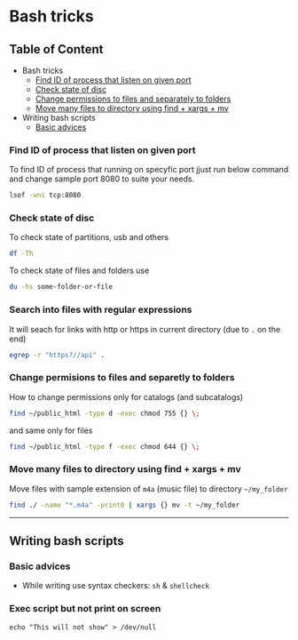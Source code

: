 # Bash tricks

## Table of Content
-   Bash tricks
    -   [Find ID of process that listen on given port](#find-id-of-process-that-listen-on-given-port)
    -   [Check state of disc](#check-state-of-disc)
    -   [Change permissions to files and separately to folders](#change-permisions-to-files-and-separetly-to-folders)
    -   [Move many files to directory using find + xargs + mv](#move-many-files-to-directory-using-find--xargs--mv)
-  Writing bash scripts
    -   [Basic advices](#basic-advices)

### Find ID of process that listen on given port
To find ID of process that running on specyfic port jjust run below command and change sample port 8080 to suite your needs.
```bash
lsof -wni tcp:8080
```

### Check state of disc
To check state of partitions, usb and others
```bash
df -Th
```

To check state of files and folders use

```bash
du -hs some-folder-or-file
```

### Search into files with regular expressions
It will seach for links with http or https in current directory (due to `.` on the end)
```bash
egrep -r "https?//api" .
```


### Change permisions to files and separetly to folders
How to change permissions only for catalogs (and subcatalogs)

```bash
find ~/public_html -type d -exec chmod 755 {} \;
```

and same only for files

```bash
find ~/public_html -type f -exec chmod 644 {} \;
```


### Move many files to directory using find + xargs + mv
Move files with sample extension of `m4a` (music file) to directory `~/my_folder`

```bash
find ./ -name "*.m4a" -print0 | xargs {} mv -t ~/my_folder
```

***

## Writing bash scripts

### Basic advices
-   While writing use syntax checkers: `sh` & `shellcheck`

### Exec script but not print on screen
```
echo "This will not show" > /dev/null
```
